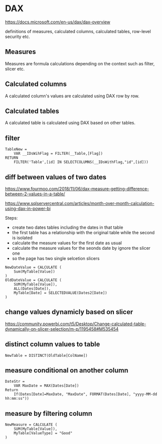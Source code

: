 # DAX

https://docs.microsoft.com/en-us/dax/dax-overview

definitions of measures, calculated columns, calculated tables, row-level security etc.

## Measures
Measures are formula calculations depending on the context such as filter, slicer etc.

## Calculated columns
A calculated column's values are calculated using DAX row by row.

## Calculated tables
A calculated table is calculated using DAX based on other tables.

## filter
```
TableNew =
    VAR __IDsWihFlag = FILTER(__Table,[Flag])
RETURN
    FILTER('Table',[id] IN SELECTCOLUMNS(__IDsWithFlag,"id",[id]))
```

## diff between values of two dates
https://www.fourmoo.com/2018/11/06/dax-measure-getting-difference-between-2-values-in-a-table/

https://www.sqlservercentral.com/articles/month-over-month-calculation-using-dax-in-power-bi

Steps:
- create two dates tables including the dates in that table
- the first table has a relationship with the original table while the second is isolated
- calculate the measure values for the first date as usual
- calculate the measure values for the seonds date by ignore the slicer one
- so the page has two single selcetion slicers 
```
NewDateValue = CALCULATE (
    Sum(MyTable[Value])
)
OldDateValue = CALCULATE (
    SUM(MyTable[Value]),
    ALL(Dates[Date]),
    MyTable[Date] = SELECTEDVALUE(Dates2[Date])
)
```

## change values dynamicly based on slicer
https://community.powerbi.com/t5/Desktop/Change-calculated-table-dynamically-on-slicer-selection/m-p/1195458#M535454

## distinct column values to table
```
NewTable = DISTINCT(OldTable[ColName])
```

## measure conditional on another column
```
DateStr = 
    VAR MaxDate = MAX(Dates[Date])
Return 
    If(Dates[Date]=MaxDate, "MaxDate", FORMAT(Dates[Date], "yyyy-MM-dd hh:mm:ss"))
```

## measure by filtering column
```
NewMeasure = CALCULATE (
    SUM(MyTable[Value]),
    MyTable[ValueType] = "Good"
)
```

